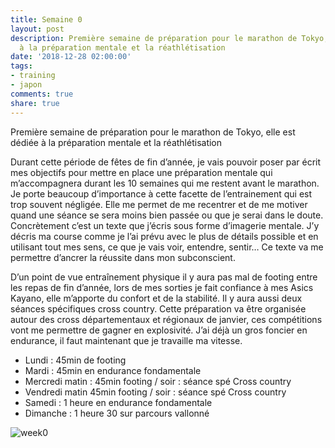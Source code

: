 ```yaml
---
title: Semaine 0
layout: post
description: Première semaine de préparation pour le marathon de Tokyo, elle est dédiée
  à la préparation mentale et la réathlétisation
date: '2018-12-28 02:00:00'
tags:
- training
- japon
comments: true
share: true
---
```


Première semaine de préparation pour le marathon de Tokyo, elle est dédiée à la préparation mentale et la réathlétisation

Durant cette période de fêtes de fin d’année, je vais pouvoir poser par écrit mes objectifs pour mettre en place une préparation mentale qui m’accompagnera durant les 10 semaines qui me restent avant le marathon. Je porte beaucoup d’importance à cette facette de l’entrainement qui est trop souvent négligée. Elle me permet de me recentrer et de me motiver quand une séance se sera moins bien passée ou que je serai dans le doute. Concrètement c’est un texte que j’écris sous forme d’imagerie mentale. J’y décris ma course comme je l’ai prévu avec le plus de détails possible et en utilisant tout mes sens, ce que je vais voir, entendre, sentir… Ce texte va me permettre d’ancrer la réussite dans mon subconscient. 

D’un point de vue entraînement physique il y aura pas mal de footing entre les repas de fin d’année, lors de mes sorties je fait confiance à mes Asics Kayano, elle m’apporte du confort et de la stabilité. Il y aura aussi deux séances spécifiques cross country. Cette préparation va être organisée autour des cross départementaux et régionaux de janvier, ces compétitions vont me permettre de gagner en explosivité. J’ai déjà un gros foncier en endurance, il faut maintenant que je travaille ma vitesse. 

* Lundi : 45min de footing 
* Mardi : 45min en endurance fondamentale 
* Mercredi matin : 45min footing / soir : séance spé Cross country
* Vendredi matin  45min footing / soir :  séance spé Cross country
* Samedi : 1 heure en endurance fondamentale  
* Dimanche : 1 heure 30 sur parcours vallonné

![week0](../../images/week0.jpg)